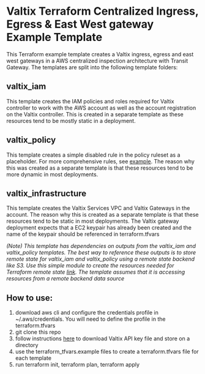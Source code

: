 # Valtix Terraform Centralized Ingress, Egress & East West gateway Example Template
This Terraform example template creates a Valtix ingress, egress and east west gateways in a AWS centralized inspection architecture with Transit Gateway.  The templates are split into the following template folders:

## valtix_iam
This template creates the IAM policies and roles required for Valtix controller to work with the AWS account as well as the account registration on the Valtix controller.  This is created in a separate template as these resources tend to be mostly static in a deployment.  

## valtix_policy
This template creates a simple disabled rule in the policy ruleset as a placeholder.  For more comprehensive rules, see [example](https://github.com/eddievaltix/valtix-tf-aws-central).  The reason why this was created as a separate template is that these resources tend to be more dynamic in most deployments.

## valtix_infrastructure
This template creates the Valtix Services VPC and Valtix Gateways in the account.  The reason why this is created as a separate template is that these resources tend to be static in most deployments. The Valtix gateway deployment expects that a EC2 keypair has already been created and the name of the keypair should be referenced in terraform.tfvars

*(Note) This template has dependencies on outputs from the valtix_iam and valtix_policy templates.  The best way to reference these outputs is to store remote state for valtix_iam and valtix_policy using a remote state backend like S3.  Use this simple module to create the resources needed for Terraform remote state [link](https://github.com/eddievaltix/terraform-remotestate-s3).  The template assumes that it is accessing resources from a remote backend data source*

## How to use:
1. download aws cli and configure the credentials profile in ~/.aws/credentials.  You will need to define the profile in the terraform.tfvars
1. git clone this repo
1. follow instructions [here](https://registry.terraform.io/providers/valtix-security/valtix/latest/docs) to download Valtix API key file and store on a directory
1. use the terraform_tfvars.example files to create a terraform.tfvars file for each template
1. run terraform init, terraform plan, terraform apply
